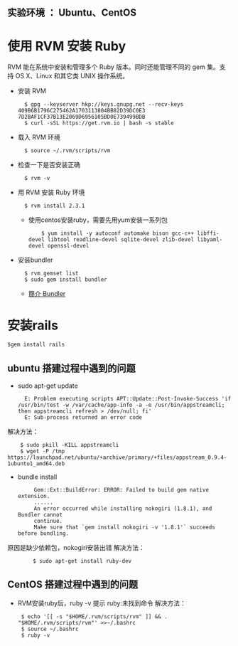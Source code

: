 ## 实验环境 ： Ubuntu、CentOS

# 使用 RVM 安装 Ruby

RVM 能在系统中安装和管理多个 Ruby 版本。同时还能管理不同的 gem 集。支持 OS X、Linux 和其它类 UNIX 操作系统。

- 安装 RVM

		$ gpg --keyserver hkp://keys.gnupg.net --recv-keys 409B6B1796C275462A1703113804BB82D39DC0E3 7D2BAF1CF37B13E2069D6956105BD0E739499BDB
		$ curl -sSL https://get.rvm.io | bash -s stable

- 载入 RVM 环境

		$ source ~/.rvm/scripts/rvm

- 检查一下是否安装正确

		$ rvm -v


- 用 RVM 安装 Ruby 环境

		$ rvm install 2.3.1

  - 使用centos安装ruby，需要先用yum安装一系列包

			$ yum install -y autoconf automake bison gcc-c++ libffi-devel libtool readline-devel sqlite-devel zlib-devel libyaml-devel openssl-devel


- 安装bundler

		$ rvm gemset list
		$ sudo gem install bundler

  - [簡介 Bundler](https://www.cnblogs.com/yulongzhou/p/6392329.html?utm_source=itdadao&utm_medium=referral)

# 安装rails

	$gem install rails


## ubuntu 搭建过程中遇到的问题
- sudo apt-get update

		E: Problem executing scripts APT::Update::Post-Invoke-Success 'if /usr/bin/test -w /var/cache/app-info -a -e /usr/bin/appstreamcli; then appstreamcli refresh > /dev/null; fi'
		E: Sub-process returned an error code
解决方法：

		$ sudo pkill -KILL appstreamcli
		$ wget -P /tmp https://launchpad.net/ubuntu/+archive/primary/+files/appstream_0.9.4-1ubuntu1_amd64.deb

-  bundle install

			Gem::Ext::BuildError: ERROR: Failed to build gem native extension.
			......
			An error occurred while installing nokogiri (1.8.1), and Bundler cannot
			continue.
			Make sure that `gem install nokogiri -v '1.8.1'` succeeds before bundling.
 原因是缺少依赖包，nokogiri安装出错
  解决方法：

			$ sudo apt-get install ruby-dev

## CentOS 搭建过程中遇到的问题

 - RVM安装ruby后，ruby -v 提示 ruby:未找到命令
解决方法：

		$ echo '[[ -s "$HOME/.rvm/scripts/rvm" ]] && . "$HOME/.rvm/scripts/rvm"' >>~/.bashrc
		$ source ~/.bashrc
		$ ruby -v

